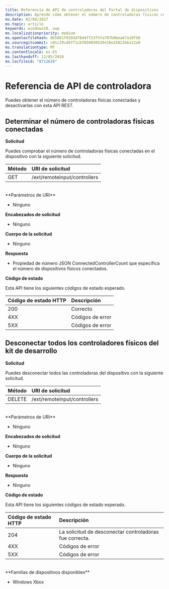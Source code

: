 ```yaml
---
title: Referencia de API de controladoras del Portal de dispositivos
description: Aprende cómo obtener el número de controladoras físicas conectadas y desactivarlas mediante programación.
ms.date: 02/08/2017
ms.topic: article
keywords: windows10, uwp
ms.localizationpriority: medium
ms.openlocfilehash: 8b5061f9193d78d4ff23f5fa707b0bea67a10f98
ms.sourcegitcommit: c01c29cd97f1cbf050950526e18e15823b6a12a0
ms.translationtype: MT
ms.contentlocale: es-ES
ms.lasthandoff: 12/05/2018
ms.locfileid: "8712628"
---
```

# <a name="controller-api-reference"></a>Referencia de API de controladora   
Puedes obtener el número de controladoras físicas conectadas y desactivarlas con esta API REST.

## <a name="determine-the-number-of-attached-physical-controllers"></a>Determinar el número de controladoras físicas conectadas

**Solicitud**

Puedes comprobar el número de controladoras físicas conectadas en el dispositivo con la siguiente solicitud.

Método      | URI de solicitud
:------     | :-----
GET | /ext/remoteinput/controllers
<br />
**Parámetros de URI**

- Ninguno

**Encabezados de solicitud**

- Ninguno

**Cuerpo de la solicitud**   

- Ninguno

**Respuesta**   

- Propiedad de número JSON ConnectedControllerCount que especifica el número de dispositivos físicos conectados.

**Código de estado**

Esta API tiene los siguientes códigos de estado esperado.

Código de estado HTTP      | Descripción
:------     | :-----
200 | Correcto
4XX | Códigos de error
5XX | Códigos de error

## <a name="disconnect-all-physical-controllers-on-the-devkit"></a>Desconectar todos los controladores físicos del kit de desarrollo

**Solicitud**

Puedes desconectar todos las controladoras del dispositivo con la siguiente solicitud.

Método      | URI de solicitud
:------     | :-----
DELETE | /ext/remoteinput/controllers
<br />
**Parámetros de URI**

- Ninguno

**Encabezados de solicitud**

- Ninguno

**Cuerpo de la solicitud**   

- Ninguno

**Respuesta**   

- Ninguno 

**Código de estado**

Esta API tiene los siguientes códigos de estado esperado.

Código de estado HTTP      | Descripción
:------     | :-----
204 | La solicitud de desconectar controladoras fue correcta.
4XX | Códigos de error
5XX | Códigos de error

<br />
**Familias de dispositivos disponibles**

* Windows Xbox
